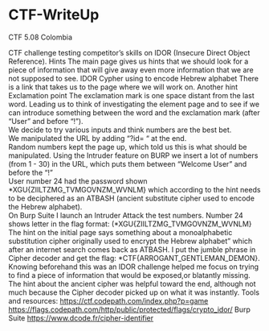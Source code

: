 # CTF-WriteUp
CTF  5.08 Colombia 

CTF challenge testing competitor’s skills on IDOR (Insecure Direct Object Reference). 
Hints
The main page gives us hints that we should look for a piece of information that will give away even more information that we are not supposed to see. 
IDOR
Cypher using to encode Hebrew alphabet
There is a link that takes us to the page where we will work on. Another hint
Exclamation point 
The exclamation mark is one space distant from the last word. Leading us to think of investigating the element page and  to see if we can introduce something between the word and the exclamation mark (after “User” and before “!”).  
We decide to try various inputs and think numbers are the best bet.                             
We manipulated the URL by adding “?id= “ at the end.                                                
Random numbers kept the page up, which told us this is what should be manipulated. 
Using the Intruder feature on BURP we insert  a lot of numbers (from 1 - 30) in the URL, which puts them between  “Welcome User” and before the “!”                                               
User number 24 had the  password shown *XGU{ZIILTZMG_TVMGOVNZM_WVNLM} which according to the hint needs to be deciphered as an ATBASH (ancient substitute cipher used to encode the Hebrew alphabet).                                                                      
On Burp Suite I launch an Intruder Attack the test numbers. Number 24 shows letter in the flag format: (*XGU{ZIILTZMG_TVMGOVNZM_WVNLM} 
The hint on the initial page says something about a monoalphabetic substitution cipher originally used to encrypt the Hebrew alphabet” which after an internet search comes back as ATBASH. I put the jumble phrase in Cipher decoder and get the flag: *CTF{ARROGANT_GENTLEMAN_DEMON}.                                                                  
Knowing beforehand this was an IDOR challenge helped me focus on trying to find  a piece of information that would be exposed,or blatantly missing. The hint about the ancient cipher was helpful toward the end, although not much because the Cipher decoder picked up on what it was instantly. 
Tools and resources: 
https://ctf.codepath.com/index.php?p=game
https://flags.codepath.com/http/public/protected/flags/crypto_idor/
Burp Suite
https://www.dcode.fr/cipher-identifier




